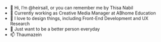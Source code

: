 - 👋 Hi, I’m @heirsall, or you can remember me by Thisa Nabil
- 👻 Currently working as Creative Media Manager at ABhome Education
- 👀 I love to design things, including Front-End Development and UX Research
- 🌱 Just want to be a better person everyday
- 📫 Thaumazein

<!---
heirsall/heirsall is a ✨ special ✨ repository because its `README.md` (this file) appears on your GitHub profile.
You can click the Preview link to take a look at your changes.
--->
